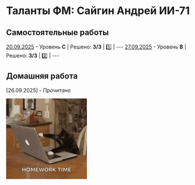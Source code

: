 # Таланты ФМ: Сайгин Андрей ИИ-71

## Самостоятельные работы
[20.09.2025](https://github.com/SayGGGo/TalantiFM/blob/main/Andrey_Saygin_C) - Уровень **C** | Решено: **3/3** | 1️⃣ | ---
[27.09.2025](https://github.com/SayGGGo/TalantiFM/blob/main/Controlwork2) - Уровень **B** | Решено: **3/3** | 2️⃣ | ---

## Домашняя работа
[26.09.2025] - _Прочитано_

![Котик](https://github.com/SayGGGo/TalantiFM/blob/main/kitten-cat.gif)
